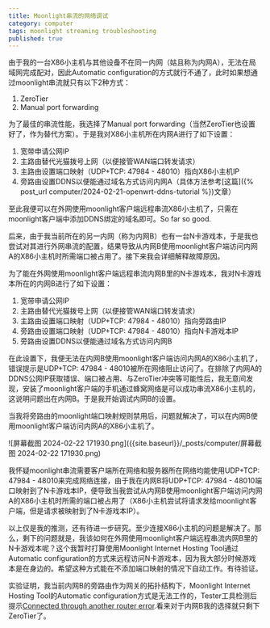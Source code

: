 ```yaml
---
title: Moonlight串流的网络调试
category: computer
tags: moonlight streaming troubleshooting
published: true
---
```

由于我的一台X86小主机与其他设备不在同一内网（姑且称为内网A），无法在局域网完成配对，因此Automatic configuration的方式就行不通了，此时如果想通过moonlight串流就只有以下2种方式：

1. ZeroTier
1. Manual port forwarding

为了最佳的串流性能，我选择了Manual port forwarding（当然ZeroTier也设置好了，作为替代方案）。于是我对X86小主机所在内网A进行了如下设置：

1. 宽带申请公网IP
1. 主路由替代光猫拨号上网（以便接管WAN端口转发请求）
1. 主路由设置端口映射（UDP+TCP: 47984 - 48010）指向X86小主机IP
1. 旁路由设置DDNS以便能通过域名方式访问内网A（具体方法参考[这篇]({% post_url computer/2024-02-21-openwrt-ddns-tutorial %})文章）

至此我便可以在外网使用moonlight客户端远程串流X86小主机了，只需在moonlight客户端中添加DDNS绑定的域名即可。So far so good.

后来，由于我当前所在的另一内网（称为内网B）也有一台N卡游戏本，于是我也尝试对其进行外网串流的配置，结果导致从内网B使用moonlight客户端访问内网A的X86小主机时所需端口被占用了。接下来我会详细解释故障原因。

为了能在外网使用moonlight客户端远程串流内网B里的N卡游戏本，我对N卡游戏本所在的内网B进行了如下设置：

1. 宽带申请公网IP
1. 主路由替代光猫拨号上网（以便接管WAN端口转发请求）
1. 主路由设置端口映射（UDP+TCP: 47984 - 48010）指向旁路由IP
1. 旁路由设置端口映射（UDP+TCP: 47984 - 48010）指向N卡游戏本IP
1. 旁路由设置DDNS以便能通过域名方式访问内网B

在此设置下，我便无法在内网B使用moonlight客户端访问内网A的X86小主机了，错误提示是UDP+TCP: 47984 - 48010被所在网络阻止访问了。在排除了内网A的DDNS公网IP获取错误、端口被占用、与ZeroTier冲突等可能性后，我无意间发现，安装了moonlight客户端的手机通过蜂窝网络是可以成功串流X86小主机的，这说明问题出在内网B。于是我开始调试内网B的设置。

当我将旁路由的moonlight端口映射规则禁用后，问题就解决了，可以在内网B使用moonlight客户端访问内网A的X86小主机了。

![屏幕截图 2024-02-22 171930.png]({{site.baseurl}}/_posts/computer/屏幕截图 2024-02-22 171930.png)

我怀疑moonlight串流需要客户端所在网络和服务器所在网络均能使用UDP+TCP: 47984 - 48010来完成网络连接，由于我在内网B将UDP+TCP: 47984 - 48010端口映射到了N卡游戏本IP，便导致当我尝试从内网B使用moonlight客户端访问内网A的X86小主机时所需的端口被占用了（X86小主机尝试将请求发给moonlight客户端，但是请求被映射到了N卡游戏本IP）。

以上仅是我的推测，还有待进一步研究。至少连接X86小主机的问题是解决了。那么，剩下的问题就是，我该如何在外网使用moonlight客户端远程串流内网B里的N卡游戏本呢？这个我暂时打算使用Moonlight Internet Hosting Tool通过Automatic configuration的方式来远程访问N卡游戏本，因为我大部分时候游戏本是在身边的。希望这种方式能在不添加端口映射的情况下自动工作。有待验证。


实验证明，我当前内网B的旁路由作为网关的拓扑结构下，Moonlight Internet Hosting Tool的Automatic configuration方式是无法工作的，Tester工具检测后提示[Connected through another router error](https://github.com/moonlight-stream/moonlight-docs/wiki/Internet-Streaming-Errors#connected-through-another-router-error).看来对于内网B我的选择就只剩下ZeroTier了。